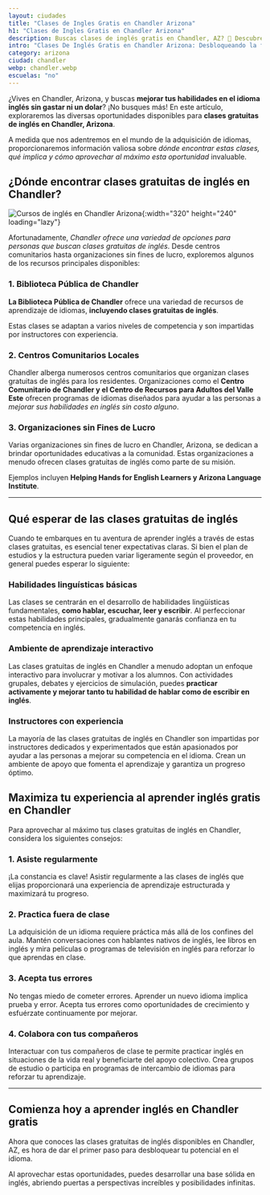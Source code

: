 ```yaml
---
layout: ciudades
title: "Clases de Ingles Gratis en Chandler Arizona"
h1: "Clases de Ingles Gratis en Chandler Arizona"
description: Buscas clases de inglés gratis en Chandler, AZ? 📍 Descubre dónde y cómo aprender sin gastar un centavo. ¡Haz clic y da el primer paso hacia la fluidez ahora! 🚀
intro: "Clases De Inglés Gratis en Chandler Arizona: Desbloqueando la fluidez del idioma"
category: arizona
ciudad: chandler
webp: chandler.webp
escuelas: "no"
---
```

¿Vives en Chandler, Arizona, y buscas **mejorar tus habilidades en el idioma inglés sin gastar ni un dolar**? ¡No busques más! En este artículo, exploraremos las diversas oportunidades disponibles para **clases gratuitas de inglés en Chandler, Arizona**.

A medida que nos adentremos en el mundo de la adquisición de idiomas, proporcionaremos información valiosa sobre *dónde encontrar estas clases, qué implica y cómo aprovechar al máximo esta oportunidad* invaluable.

## ¿Dónde encontrar clases gratuitas de inglés en Chandler?

![Cursos de inglés en Chandler Arizona]({{site.baseurl}}/img/{{page.webp}} "Clases inglés {{page.ciudad|capitalize}}"){:width="320" height="240" loading="lazy"}

Afortunadamente, *Chandler ofrece una variedad de opciones para personas que buscan clases gratuitas de inglés*. Desde centros comunitarios hasta organizaciones sin fines de lucro, exploremos algunos de los recursos principales disponibles:

### 1. Biblioteca Pública de Chandler

**La Biblioteca Pública de Chandler** ofrece una variedad de recursos de aprendizaje de idiomas, **incluyendo clases gratuitas de inglés**.

Estas clases se adaptan a varios niveles de competencia y son impartidas por instructores con experiencia.

### 2. Centros Comunitarios Locales

Chandler alberga numerosos centros comunitarios que organizan clases gratuitas de inglés para los residentes. Organizaciones como el **Centro Comunitario de Chandler y el Centro de Recursos para Adultos del Valle Este** ofrecen programas de idiomas diseñados para ayudar a las personas a *mejorar sus habilidades en inglés sin costo alguno*.

### 3. Organizaciones sin Fines de Lucro

Varias organizaciones sin fines de lucro en Chandler, Arizona, se dedican a brindar oportunidades educativas a la comunidad. Estas organizaciones a menudo ofrecen clases gratuitas de inglés como parte de su misión.

Ejemplos incluyen **Helping Hands for English Learners y Arizona Language Institute**.

----

## Qué esperar de las clases gratuitas de inglés

Cuando te embarques en tu aventura de aprender inglés a través de estas clases gratuitas, es esencial tener expectativas claras. Si bien el plan de estudios y la estructura pueden variar ligeramente según el proveedor, en general puedes esperar lo siguiente:

### Habilidades linguísticas básicas

Las clases se centrarán en el desarrollo de habilidades lingüísticas fundamentales, **como hablar, escuchar, leer y escribir**. Al perfeccionar estas habilidades principales, gradualmente ganarás confianza en tu competencia en inglés.

### Ambiente de aprendizaje interactivo

Las clases gratuitas de inglés en Chandler a menudo adoptan un enfoque interactivo para involucrar y motivar a los alumnos. Con actividades grupales, debates y ejercicios de simulación, puedes **practicar activamente y mejorar tanto tu habilidad de hablar como de escribir en inglés**.

### Instructores con experiencia

La mayoría de las clases gratuitas de inglés en Chandler son impartidas por instructores dedicados y experimentados que están apasionados por ayudar a las personas a mejorar su competencia en el idioma. Crean un ambiente de apoyo que fomenta el aprendizaje y garantiza un progreso óptimo.

## Maximiza tu experiencia al aprender inglés gratis en Chandler

Para aprovechar al máximo tus clases gratuitas de inglés en Chandler, considera los siguientes consejos:

### 1. Asiste regularmente

¡La constancia es clave! Asistir regularmente a las clases de inglés que elijas proporcionará una experiencia de aprendizaje estructurada y maximizará tu progreso.

### 2. Practica fuera de clase

La adquisición de un idioma requiere práctica más allá de los confines del aula. Mantén conversaciones con hablantes nativos de inglés, lee libros en inglés y mira películas o programas de televisión en inglés para reforzar lo que aprendas en clase.

### 3. Acepta tus errores

No tengas miedo de cometer errores. Aprender un nuevo idioma implica prueba y error. Acepta tus errores como oportunidades de crecimiento y esfuérzate continuamente por mejorar.

### 4. Colabora con tus compañeros

Interactuar con tus compañeros de clase te permite practicar inglés en situaciones de la vida real y beneficiarte del apoyo colectivo. Crea grupos de estudio o participa en programas de intercambio de idiomas para reforzar tu aprendizaje.

----

## Comienza hoy a aprender inglés en Chandler gratis

Ahora que conoces las clases gratuitas de inglés disponibles en Chandler, AZ, es hora de dar el primer paso para desbloquear tu potencial en el idioma.

Al aprovechar estas oportunidades, puedes desarrollar una base sólida en inglés, abriendo puertas a perspectivas increíbles y posibilidades infinitas.
